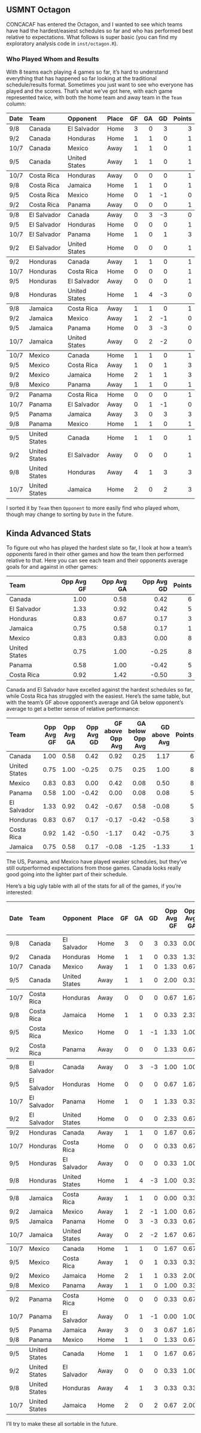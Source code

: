 ## USMNT Octagon

CONCACAF has entered the Octagon, and I wanted to see which teams have
had the hardest/easiest schedules so far and who has performed best
relative to expectations. What follows is super basic (you can find my
exploratory analysis code in `inst/octagon.R`).

### Who Played Whom and Results

With 8 teams each playing 4 games so far, it’s hard to understand
everything that has happened so far looking at the traditional
schedule/results format. Sometimes you just want to see who everyone has
played and the scores. That’s what we’ve got here, with each game
represented twice, with both the home team and away team in the `Team`
column:

<table class="table" style="margin-left: auto; margin-right: auto;">
<thead>
<tr>
<th style="text-align:left;">
Date
</th>
<th style="text-align:left;">
Team
</th>
<th style="text-align:left;">
Opponent
</th>
<th style="text-align:left;">
Place
</th>
<th style="text-align:right;">
GF
</th>
<th style="text-align:right;">
GA
</th>
<th style="text-align:right;">
GD
</th>
<th style="text-align:right;">
Points
</th>
</tr>
</thead>
<tbody>
<tr>
<td style="text-align:left;">
9/8
</td>
<td style="text-align:left;">
Canada
</td>
<td style="text-align:left;">
El Salvador
</td>
<td style="text-align:left;">
Home
</td>
<td style="text-align:right;">
3
</td>
<td style="text-align:right;">
0
</td>
<td style="text-align:right;">
3
</td>
<td style="text-align:right;">
3
</td>
</tr>
<tr>
<td style="text-align:left;">
9/2
</td>
<td style="text-align:left;">
Canada
</td>
<td style="text-align:left;">
Honduras
</td>
<td style="text-align:left;">
Home
</td>
<td style="text-align:right;">
1
</td>
<td style="text-align:right;">
1
</td>
<td style="text-align:right;">
0
</td>
<td style="text-align:right;">
1
</td>
</tr>
<tr>
<td style="text-align:left;">
10/7
</td>
<td style="text-align:left;">
Canada
</td>
<td style="text-align:left;">
Mexico
</td>
<td style="text-align:left;">
Away
</td>
<td style="text-align:right;">
1
</td>
<td style="text-align:right;">
1
</td>
<td style="text-align:right;">
0
</td>
<td style="text-align:right;">
1
</td>
</tr>
<tr>
<td style="text-align:left;border-bottom: 1px solid">
9/5
</td>
<td style="text-align:left;border-bottom: 1px solid">
Canada
</td>
<td style="text-align:left;border-bottom: 1px solid">
United States
</td>
<td style="text-align:left;border-bottom: 1px solid">
Away
</td>
<td style="text-align:right;border-bottom: 1px solid">
1
</td>
<td style="text-align:right;border-bottom: 1px solid">
1
</td>
<td style="text-align:right;border-bottom: 1px solid">
0
</td>
<td style="text-align:right;border-bottom: 1px solid">
1
</td>
</tr>
<tr>
<td style="text-align:left;">
10/7
</td>
<td style="text-align:left;">
Costa Rica
</td>
<td style="text-align:left;">
Honduras
</td>
<td style="text-align:left;">
Away
</td>
<td style="text-align:right;">
0
</td>
<td style="text-align:right;">
0
</td>
<td style="text-align:right;">
0
</td>
<td style="text-align:right;">
1
</td>
</tr>
<tr>
<td style="text-align:left;">
9/8
</td>
<td style="text-align:left;">
Costa Rica
</td>
<td style="text-align:left;">
Jamaica
</td>
<td style="text-align:left;">
Home
</td>
<td style="text-align:right;">
1
</td>
<td style="text-align:right;">
1
</td>
<td style="text-align:right;">
0
</td>
<td style="text-align:right;">
1
</td>
</tr>
<tr>
<td style="text-align:left;">
9/5
</td>
<td style="text-align:left;">
Costa Rica
</td>
<td style="text-align:left;">
Mexico
</td>
<td style="text-align:left;">
Home
</td>
<td style="text-align:right;">
0
</td>
<td style="text-align:right;">
1
</td>
<td style="text-align:right;">
-1
</td>
<td style="text-align:right;">
0
</td>
</tr>
<tr>
<td style="text-align:left;border-bottom: 1px solid">
9/2
</td>
<td style="text-align:left;border-bottom: 1px solid">
Costa Rica
</td>
<td style="text-align:left;border-bottom: 1px solid">
Panama
</td>
<td style="text-align:left;border-bottom: 1px solid">
Away
</td>
<td style="text-align:right;border-bottom: 1px solid">
0
</td>
<td style="text-align:right;border-bottom: 1px solid">
0
</td>
<td style="text-align:right;border-bottom: 1px solid">
0
</td>
<td style="text-align:right;border-bottom: 1px solid">
1
</td>
</tr>
<tr>
<td style="text-align:left;">
9/8
</td>
<td style="text-align:left;">
El Salvador
</td>
<td style="text-align:left;">
Canada
</td>
<td style="text-align:left;">
Away
</td>
<td style="text-align:right;">
0
</td>
<td style="text-align:right;">
3
</td>
<td style="text-align:right;">
-3
</td>
<td style="text-align:right;">
0
</td>
</tr>
<tr>
<td style="text-align:left;">
9/5
</td>
<td style="text-align:left;">
El Salvador
</td>
<td style="text-align:left;">
Honduras
</td>
<td style="text-align:left;">
Home
</td>
<td style="text-align:right;">
0
</td>
<td style="text-align:right;">
0
</td>
<td style="text-align:right;">
0
</td>
<td style="text-align:right;">
1
</td>
</tr>
<tr>
<td style="text-align:left;">
10/7
</td>
<td style="text-align:left;">
El Salvador
</td>
<td style="text-align:left;">
Panama
</td>
<td style="text-align:left;">
Home
</td>
<td style="text-align:right;">
1
</td>
<td style="text-align:right;">
0
</td>
<td style="text-align:right;">
1
</td>
<td style="text-align:right;">
3
</td>
</tr>
<tr>
<td style="text-align:left;border-bottom: 1px solid">
9/2
</td>
<td style="text-align:left;border-bottom: 1px solid">
El Salvador
</td>
<td style="text-align:left;border-bottom: 1px solid">
United States
</td>
<td style="text-align:left;border-bottom: 1px solid">
Home
</td>
<td style="text-align:right;border-bottom: 1px solid">
0
</td>
<td style="text-align:right;border-bottom: 1px solid">
0
</td>
<td style="text-align:right;border-bottom: 1px solid">
0
</td>
<td style="text-align:right;border-bottom: 1px solid">
1
</td>
</tr>
<tr>
<td style="text-align:left;">
9/2
</td>
<td style="text-align:left;">
Honduras
</td>
<td style="text-align:left;">
Canada
</td>
<td style="text-align:left;">
Away
</td>
<td style="text-align:right;">
1
</td>
<td style="text-align:right;">
1
</td>
<td style="text-align:right;">
0
</td>
<td style="text-align:right;">
1
</td>
</tr>
<tr>
<td style="text-align:left;">
10/7
</td>
<td style="text-align:left;">
Honduras
</td>
<td style="text-align:left;">
Costa Rica
</td>
<td style="text-align:left;">
Home
</td>
<td style="text-align:right;">
0
</td>
<td style="text-align:right;">
0
</td>
<td style="text-align:right;">
0
</td>
<td style="text-align:right;">
1
</td>
</tr>
<tr>
<td style="text-align:left;">
9/5
</td>
<td style="text-align:left;">
Honduras
</td>
<td style="text-align:left;">
El Salvador
</td>
<td style="text-align:left;">
Away
</td>
<td style="text-align:right;">
0
</td>
<td style="text-align:right;">
0
</td>
<td style="text-align:right;">
0
</td>
<td style="text-align:right;">
1
</td>
</tr>
<tr>
<td style="text-align:left;border-bottom: 1px solid">
9/8
</td>
<td style="text-align:left;border-bottom: 1px solid">
Honduras
</td>
<td style="text-align:left;border-bottom: 1px solid">
United States
</td>
<td style="text-align:left;border-bottom: 1px solid">
Home
</td>
<td style="text-align:right;border-bottom: 1px solid">
1
</td>
<td style="text-align:right;border-bottom: 1px solid">
4
</td>
<td style="text-align:right;border-bottom: 1px solid">
-3
</td>
<td style="text-align:right;border-bottom: 1px solid">
0
</td>
</tr>
<tr>
<td style="text-align:left;">
9/8
</td>
<td style="text-align:left;">
Jamaica
</td>
<td style="text-align:left;">
Costa Rica
</td>
<td style="text-align:left;">
Away
</td>
<td style="text-align:right;">
1
</td>
<td style="text-align:right;">
1
</td>
<td style="text-align:right;">
0
</td>
<td style="text-align:right;">
1
</td>
</tr>
<tr>
<td style="text-align:left;">
9/2
</td>
<td style="text-align:left;">
Jamaica
</td>
<td style="text-align:left;">
Mexico
</td>
<td style="text-align:left;">
Away
</td>
<td style="text-align:right;">
1
</td>
<td style="text-align:right;">
2
</td>
<td style="text-align:right;">
-1
</td>
<td style="text-align:right;">
0
</td>
</tr>
<tr>
<td style="text-align:left;">
9/5
</td>
<td style="text-align:left;">
Jamaica
</td>
<td style="text-align:left;">
Panama
</td>
<td style="text-align:left;">
Home
</td>
<td style="text-align:right;">
0
</td>
<td style="text-align:right;">
3
</td>
<td style="text-align:right;">
-3
</td>
<td style="text-align:right;">
0
</td>
</tr>
<tr>
<td style="text-align:left;border-bottom: 1px solid">
10/7
</td>
<td style="text-align:left;border-bottom: 1px solid">
Jamaica
</td>
<td style="text-align:left;border-bottom: 1px solid">
United States
</td>
<td style="text-align:left;border-bottom: 1px solid">
Away
</td>
<td style="text-align:right;border-bottom: 1px solid">
0
</td>
<td style="text-align:right;border-bottom: 1px solid">
2
</td>
<td style="text-align:right;border-bottom: 1px solid">
-2
</td>
<td style="text-align:right;border-bottom: 1px solid">
0
</td>
</tr>
<tr>
<td style="text-align:left;">
10/7
</td>
<td style="text-align:left;">
Mexico
</td>
<td style="text-align:left;">
Canada
</td>
<td style="text-align:left;">
Home
</td>
<td style="text-align:right;">
1
</td>
<td style="text-align:right;">
1
</td>
<td style="text-align:right;">
0
</td>
<td style="text-align:right;">
1
</td>
</tr>
<tr>
<td style="text-align:left;">
9/5
</td>
<td style="text-align:left;">
Mexico
</td>
<td style="text-align:left;">
Costa Rica
</td>
<td style="text-align:left;">
Away
</td>
<td style="text-align:right;">
1
</td>
<td style="text-align:right;">
0
</td>
<td style="text-align:right;">
1
</td>
<td style="text-align:right;">
3
</td>
</tr>
<tr>
<td style="text-align:left;">
9/2
</td>
<td style="text-align:left;">
Mexico
</td>
<td style="text-align:left;">
Jamaica
</td>
<td style="text-align:left;">
Home
</td>
<td style="text-align:right;">
2
</td>
<td style="text-align:right;">
1
</td>
<td style="text-align:right;">
1
</td>
<td style="text-align:right;">
3
</td>
</tr>
<tr>
<td style="text-align:left;border-bottom: 1px solid">
9/8
</td>
<td style="text-align:left;border-bottom: 1px solid">
Mexico
</td>
<td style="text-align:left;border-bottom: 1px solid">
Panama
</td>
<td style="text-align:left;border-bottom: 1px solid">
Away
</td>
<td style="text-align:right;border-bottom: 1px solid">
1
</td>
<td style="text-align:right;border-bottom: 1px solid">
1
</td>
<td style="text-align:right;border-bottom: 1px solid">
0
</td>
<td style="text-align:right;border-bottom: 1px solid">
1
</td>
</tr>
<tr>
<td style="text-align:left;">
9/2
</td>
<td style="text-align:left;">
Panama
</td>
<td style="text-align:left;">
Costa Rica
</td>
<td style="text-align:left;">
Home
</td>
<td style="text-align:right;">
0
</td>
<td style="text-align:right;">
0
</td>
<td style="text-align:right;">
0
</td>
<td style="text-align:right;">
1
</td>
</tr>
<tr>
<td style="text-align:left;">
10/7
</td>
<td style="text-align:left;">
Panama
</td>
<td style="text-align:left;">
El Salvador
</td>
<td style="text-align:left;">
Away
</td>
<td style="text-align:right;">
0
</td>
<td style="text-align:right;">
1
</td>
<td style="text-align:right;">
-1
</td>
<td style="text-align:right;">
0
</td>
</tr>
<tr>
<td style="text-align:left;">
9/5
</td>
<td style="text-align:left;">
Panama
</td>
<td style="text-align:left;">
Jamaica
</td>
<td style="text-align:left;">
Away
</td>
<td style="text-align:right;">
3
</td>
<td style="text-align:right;">
0
</td>
<td style="text-align:right;">
3
</td>
<td style="text-align:right;">
3
</td>
</tr>
<tr>
<td style="text-align:left;border-bottom: 1px solid">
9/8
</td>
<td style="text-align:left;border-bottom: 1px solid">
Panama
</td>
<td style="text-align:left;border-bottom: 1px solid">
Mexico
</td>
<td style="text-align:left;border-bottom: 1px solid">
Home
</td>
<td style="text-align:right;border-bottom: 1px solid">
1
</td>
<td style="text-align:right;border-bottom: 1px solid">
1
</td>
<td style="text-align:right;border-bottom: 1px solid">
0
</td>
<td style="text-align:right;border-bottom: 1px solid">
1
</td>
</tr>
<tr>
<td style="text-align:left;">
9/5
</td>
<td style="text-align:left;">
United States
</td>
<td style="text-align:left;">
Canada
</td>
<td style="text-align:left;">
Home
</td>
<td style="text-align:right;">
1
</td>
<td style="text-align:right;">
1
</td>
<td style="text-align:right;">
0
</td>
<td style="text-align:right;">
1
</td>
</tr>
<tr>
<td style="text-align:left;">
9/2
</td>
<td style="text-align:left;">
United States
</td>
<td style="text-align:left;">
El Salvador
</td>
<td style="text-align:left;">
Away
</td>
<td style="text-align:right;">
0
</td>
<td style="text-align:right;">
0
</td>
<td style="text-align:right;">
0
</td>
<td style="text-align:right;">
1
</td>
</tr>
<tr>
<td style="text-align:left;">
9/8
</td>
<td style="text-align:left;">
United States
</td>
<td style="text-align:left;">
Honduras
</td>
<td style="text-align:left;">
Away
</td>
<td style="text-align:right;">
4
</td>
<td style="text-align:right;">
1
</td>
<td style="text-align:right;">
3
</td>
<td style="text-align:right;">
3
</td>
</tr>
<tr>
<td style="text-align:left;border-bottom: 1px solid">
10/7
</td>
<td style="text-align:left;border-bottom: 1px solid">
United States
</td>
<td style="text-align:left;border-bottom: 1px solid">
Jamaica
</td>
<td style="text-align:left;border-bottom: 1px solid">
Home
</td>
<td style="text-align:right;border-bottom: 1px solid">
2
</td>
<td style="text-align:right;border-bottom: 1px solid">
0
</td>
<td style="text-align:right;border-bottom: 1px solid">
2
</td>
<td style="text-align:right;border-bottom: 1px solid">
3
</td>
</tr>
</tbody>
</table>

I sorted it by `Team` then `Opponent` to more easily find who played
whom, though may change to sorting by `Date` in the future.

## Kinda Advanced Stats

To figure out who has played the hardest slate so far, I look at how a
team’s opponents fared in their other games and how the team then
performed relative to that. Here you can see each team and their
opponents average goals for and against in other games:

<table class="table" style="margin-left: auto; margin-right: auto;">
<thead>
<tr>
<th style="text-align:left;">
Team
</th>
<th style="text-align:right;">
Opp Avg GF
</th>
<th style="text-align:right;">
Opp Avg GA
</th>
<th style="text-align:right;">
Opp Avg GD
</th>
<th style="text-align:right;">
Points
</th>
</tr>
</thead>
<tbody>
<tr>
<td style="text-align:left;">
Canada
</td>
<td style="text-align:right;">
1.00
</td>
<td style="text-align:right;">
0.58
</td>
<td style="text-align:right;">
0.42
</td>
<td style="text-align:right;">
6
</td>
</tr>
<tr>
<td style="text-align:left;">
El Salvador
</td>
<td style="text-align:right;">
1.33
</td>
<td style="text-align:right;">
0.92
</td>
<td style="text-align:right;">
0.42
</td>
<td style="text-align:right;">
5
</td>
</tr>
<tr>
<td style="text-align:left;">
Honduras
</td>
<td style="text-align:right;">
0.83
</td>
<td style="text-align:right;">
0.67
</td>
<td style="text-align:right;">
0.17
</td>
<td style="text-align:right;">
3
</td>
</tr>
<tr>
<td style="text-align:left;">
Jamaica
</td>
<td style="text-align:right;">
0.75
</td>
<td style="text-align:right;">
0.58
</td>
<td style="text-align:right;">
0.17
</td>
<td style="text-align:right;">
1
</td>
</tr>
<tr>
<td style="text-align:left;">
Mexico
</td>
<td style="text-align:right;">
0.83
</td>
<td style="text-align:right;">
0.83
</td>
<td style="text-align:right;">
0.00
</td>
<td style="text-align:right;">
8
</td>
</tr>
<tr>
<td style="text-align:left;">
United States
</td>
<td style="text-align:right;">
0.75
</td>
<td style="text-align:right;">
1.00
</td>
<td style="text-align:right;">
-0.25
</td>
<td style="text-align:right;">
8
</td>
</tr>
<tr>
<td style="text-align:left;">
Panama
</td>
<td style="text-align:right;">
0.58
</td>
<td style="text-align:right;">
1.00
</td>
<td style="text-align:right;">
-0.42
</td>
<td style="text-align:right;">
5
</td>
</tr>
<tr>
<td style="text-align:left;">
Costa Rica
</td>
<td style="text-align:right;">
0.92
</td>
<td style="text-align:right;">
1.42
</td>
<td style="text-align:right;">
-0.50
</td>
<td style="text-align:right;">
3
</td>
</tr>
</tbody>
</table>

Canada and El Salvador have excelled against the hardest schedules so
far, while Costa Rica has struggled with the easiest. Here’s the same
table, but with the team’s GF above opponent’s average and GA below
opponent’s average to get a better sense of relative performance:

<table class="table" style="margin-left: auto; margin-right: auto;">
<thead>
<tr>
<th style="text-align:left;">
Team
</th>
<th style="text-align:right;">
Opp Avg GF
</th>
<th style="text-align:right;">
Opp Avg GA
</th>
<th style="text-align:right;">
Opp Avg GD
</th>
<th style="text-align:right;">
GF above Opp Avg
</th>
<th style="text-align:right;">
GA below Opp Avg
</th>
<th style="text-align:right;">
GD above Avg
</th>
<th style="text-align:right;">
Points
</th>
</tr>
</thead>
<tbody>
<tr>
<td style="text-align:left;">
Canada
</td>
<td style="text-align:right;">
1.00
</td>
<td style="text-align:right;">
0.58
</td>
<td style="text-align:right;">
0.42
</td>
<td style="text-align:right;">
0.92
</td>
<td style="text-align:right;">
0.25
</td>
<td style="text-align:right;">
1.17
</td>
<td style="text-align:right;">
6
</td>
</tr>
<tr>
<td style="text-align:left;">
United States
</td>
<td style="text-align:right;">
0.75
</td>
<td style="text-align:right;">
1.00
</td>
<td style="text-align:right;">
-0.25
</td>
<td style="text-align:right;">
0.75
</td>
<td style="text-align:right;">
0.25
</td>
<td style="text-align:right;">
1.00
</td>
<td style="text-align:right;">
8
</td>
</tr>
<tr>
<td style="text-align:left;">
Mexico
</td>
<td style="text-align:right;">
0.83
</td>
<td style="text-align:right;">
0.83
</td>
<td style="text-align:right;">
0.00
</td>
<td style="text-align:right;">
0.42
</td>
<td style="text-align:right;">
0.08
</td>
<td style="text-align:right;">
0.50
</td>
<td style="text-align:right;">
8
</td>
</tr>
<tr>
<td style="text-align:left;">
Panama
</td>
<td style="text-align:right;">
0.58
</td>
<td style="text-align:right;">
1.00
</td>
<td style="text-align:right;">
-0.42
</td>
<td style="text-align:right;">
0.00
</td>
<td style="text-align:right;">
0.08
</td>
<td style="text-align:right;">
0.08
</td>
<td style="text-align:right;">
5
</td>
</tr>
<tr>
<td style="text-align:left;">
El Salvador
</td>
<td style="text-align:right;">
1.33
</td>
<td style="text-align:right;">
0.92
</td>
<td style="text-align:right;">
0.42
</td>
<td style="text-align:right;">
-0.67
</td>
<td style="text-align:right;">
0.58
</td>
<td style="text-align:right;">
-0.08
</td>
<td style="text-align:right;">
5
</td>
</tr>
<tr>
<td style="text-align:left;">
Honduras
</td>
<td style="text-align:right;">
0.83
</td>
<td style="text-align:right;">
0.67
</td>
<td style="text-align:right;">
0.17
</td>
<td style="text-align:right;">
-0.17
</td>
<td style="text-align:right;">
-0.42
</td>
<td style="text-align:right;">
-0.58
</td>
<td style="text-align:right;">
3
</td>
</tr>
<tr>
<td style="text-align:left;">
Costa Rica
</td>
<td style="text-align:right;">
0.92
</td>
<td style="text-align:right;">
1.42
</td>
<td style="text-align:right;">
-0.50
</td>
<td style="text-align:right;">
-1.17
</td>
<td style="text-align:right;">
0.42
</td>
<td style="text-align:right;">
-0.75
</td>
<td style="text-align:right;">
3
</td>
</tr>
<tr>
<td style="text-align:left;">
Jamaica
</td>
<td style="text-align:right;">
0.75
</td>
<td style="text-align:right;">
0.58
</td>
<td style="text-align:right;">
0.17
</td>
<td style="text-align:right;">
-0.08
</td>
<td style="text-align:right;">
-1.25
</td>
<td style="text-align:right;">
-1.33
</td>
<td style="text-align:right;">
1
</td>
</tr>
</tbody>
</table>

The US, Panama, and Mexico have played weaker schedules, but they’ve
still outperformed expectations from those games. Canada looks really
good going into the lighter part of their schedule.

Here’s a big ugly table with all of the stats for all of the games, if
you’re interested:

<table class="table" style="margin-left: auto; margin-right: auto;">
<thead>
<tr>
<th style="text-align:left;">
Date
</th>
<th style="text-align:left;">
Team
</th>
<th style="text-align:left;">
Opponent
</th>
<th style="text-align:left;">
Place
</th>
<th style="text-align:right;">
GF
</th>
<th style="text-align:right;">
GA
</th>
<th style="text-align:right;">
GD
</th>
<th style="text-align:right;">
Opp Avg GF
</th>
<th style="text-align:right;">
Opp Avg GA
</th>
<th style="text-align:right;">
Opp Avg GD
</th>
<th style="text-align:right;">
GF above Opp Avg
</th>
<th style="text-align:right;">
GA below Opp Avg
</th>
<th style="text-align:right;">
GD above Avg
</th>
<th style="text-align:right;">
Points
</th>
</tr>
</thead>
<tbody>
<tr>
<td style="text-align:left;">
9/8
</td>
<td style="text-align:left;">
Canada
</td>
<td style="text-align:left;">
El Salvador
</td>
<td style="text-align:left;">
Home
</td>
<td style="text-align:right;">
3
</td>
<td style="text-align:right;">
0
</td>
<td style="text-align:right;">
3
</td>
<td style="text-align:right;">
0.33
</td>
<td style="text-align:right;">
0.00
</td>
<td style="text-align:right;">
0.33
</td>
<td style="text-align:right;">
3.00
</td>
<td style="text-align:right;">
0.33
</td>
<td style="text-align:right;">
3.33
</td>
<td style="text-align:right;">
3
</td>
</tr>
<tr>
<td style="text-align:left;">
9/2
</td>
<td style="text-align:left;">
Canada
</td>
<td style="text-align:left;">
Honduras
</td>
<td style="text-align:left;">
Home
</td>
<td style="text-align:right;">
1
</td>
<td style="text-align:right;">
1
</td>
<td style="text-align:right;">
0
</td>
<td style="text-align:right;">
0.33
</td>
<td style="text-align:right;">
1.33
</td>
<td style="text-align:right;">
-1.00
</td>
<td style="text-align:right;">
-0.33
</td>
<td style="text-align:right;">
-0.67
</td>
<td style="text-align:right;">
-1.00
</td>
<td style="text-align:right;">
1
</td>
</tr>
<tr>
<td style="text-align:left;">
10/7
</td>
<td style="text-align:left;">
Canada
</td>
<td style="text-align:left;">
Mexico
</td>
<td style="text-align:left;">
Away
</td>
<td style="text-align:right;">
1
</td>
<td style="text-align:right;">
1
</td>
<td style="text-align:right;">
0
</td>
<td style="text-align:right;">
1.33
</td>
<td style="text-align:right;">
0.67
</td>
<td style="text-align:right;">
0.67
</td>
<td style="text-align:right;">
0.33
</td>
<td style="text-align:right;">
0.33
</td>
<td style="text-align:right;">
0.67
</td>
<td style="text-align:right;">
1
</td>
</tr>
<tr>
<td style="text-align:left;border-bottom: 1px solid">
9/5
</td>
<td style="text-align:left;border-bottom: 1px solid">
Canada
</td>
<td style="text-align:left;border-bottom: 1px solid">
United States
</td>
<td style="text-align:left;border-bottom: 1px solid">
Away
</td>
<td style="text-align:right;border-bottom: 1px solid">
1
</td>
<td style="text-align:right;border-bottom: 1px solid">
1
</td>
<td style="text-align:right;border-bottom: 1px solid">
0
</td>
<td style="text-align:right;border-bottom: 1px solid">
2.00
</td>
<td style="text-align:right;border-bottom: 1px solid">
0.33
</td>
<td style="text-align:right;border-bottom: 1px solid">
1.67
</td>
<td style="text-align:right;border-bottom: 1px solid">
0.67
</td>
<td style="text-align:right;border-bottom: 1px solid">
1.00
</td>
<td style="text-align:right;border-bottom: 1px solid">
1.67
</td>
<td style="text-align:right;border-bottom: 1px solid">
1
</td>
</tr>
<tr>
<td style="text-align:left;">
10/7
</td>
<td style="text-align:left;">
Costa Rica
</td>
<td style="text-align:left;">
Honduras
</td>
<td style="text-align:left;">
Away
</td>
<td style="text-align:right;">
0
</td>
<td style="text-align:right;">
0
</td>
<td style="text-align:right;">
0
</td>
<td style="text-align:right;">
0.67
</td>
<td style="text-align:right;">
1.67
</td>
<td style="text-align:right;">
-1.00
</td>
<td style="text-align:right;">
-1.67
</td>
<td style="text-align:right;">
0.67
</td>
<td style="text-align:right;">
-1.00
</td>
<td style="text-align:right;">
1
</td>
</tr>
<tr>
<td style="text-align:left;">
9/8
</td>
<td style="text-align:left;">
Costa Rica
</td>
<td style="text-align:left;">
Jamaica
</td>
<td style="text-align:left;">
Home
</td>
<td style="text-align:right;">
1
</td>
<td style="text-align:right;">
1
</td>
<td style="text-align:right;">
0
</td>
<td style="text-align:right;">
0.33
</td>
<td style="text-align:right;">
2.33
</td>
<td style="text-align:right;">
-2.00
</td>
<td style="text-align:right;">
-1.33
</td>
<td style="text-align:right;">
-0.67
</td>
<td style="text-align:right;">
-2.00
</td>
<td style="text-align:right;">
1
</td>
</tr>
<tr>
<td style="text-align:left;">
9/5
</td>
<td style="text-align:left;">
Costa Rica
</td>
<td style="text-align:left;">
Mexico
</td>
<td style="text-align:left;">
Home
</td>
<td style="text-align:right;">
0
</td>
<td style="text-align:right;">
1
</td>
<td style="text-align:right;">
-1
</td>
<td style="text-align:right;">
1.33
</td>
<td style="text-align:right;">
1.00
</td>
<td style="text-align:right;">
0.33
</td>
<td style="text-align:right;">
-1.00
</td>
<td style="text-align:right;">
0.33
</td>
<td style="text-align:right;">
-0.67
</td>
<td style="text-align:right;">
0
</td>
</tr>
<tr>
<td style="text-align:left;border-bottom: 1px solid">
9/2
</td>
<td style="text-align:left;border-bottom: 1px solid">
Costa Rica
</td>
<td style="text-align:left;border-bottom: 1px solid">
Panama
</td>
<td style="text-align:left;border-bottom: 1px solid">
Away
</td>
<td style="text-align:right;border-bottom: 1px solid">
0
</td>
<td style="text-align:right;border-bottom: 1px solid">
0
</td>
<td style="text-align:right;border-bottom: 1px solid">
0
</td>
<td style="text-align:right;border-bottom: 1px solid">
1.33
</td>
<td style="text-align:right;border-bottom: 1px solid">
0.67
</td>
<td style="text-align:right;border-bottom: 1px solid">
0.67
</td>
<td style="text-align:right;border-bottom: 1px solid">
-0.67
</td>
<td style="text-align:right;border-bottom: 1px solid">
1.33
</td>
<td style="text-align:right;border-bottom: 1px solid">
0.67
</td>
<td style="text-align:right;border-bottom: 1px solid">
1
</td>
</tr>
<tr>
<td style="text-align:left;">
9/8
</td>
<td style="text-align:left;">
El Salvador
</td>
<td style="text-align:left;">
Canada
</td>
<td style="text-align:left;">
Away
</td>
<td style="text-align:right;">
0
</td>
<td style="text-align:right;">
3
</td>
<td style="text-align:right;">
-3
</td>
<td style="text-align:right;">
1.00
</td>
<td style="text-align:right;">
1.00
</td>
<td style="text-align:right;">
0.00
</td>
<td style="text-align:right;">
-1.00
</td>
<td style="text-align:right;">
-2.00
</td>
<td style="text-align:right;">
-3.00
</td>
<td style="text-align:right;">
0
</td>
</tr>
<tr>
<td style="text-align:left;">
9/5
</td>
<td style="text-align:left;">
El Salvador
</td>
<td style="text-align:left;">
Honduras
</td>
<td style="text-align:left;">
Home
</td>
<td style="text-align:right;">
0
</td>
<td style="text-align:right;">
0
</td>
<td style="text-align:right;">
0
</td>
<td style="text-align:right;">
0.67
</td>
<td style="text-align:right;">
1.67
</td>
<td style="text-align:right;">
-1.00
</td>
<td style="text-align:right;">
-1.67
</td>
<td style="text-align:right;">
0.67
</td>
<td style="text-align:right;">
-1.00
</td>
<td style="text-align:right;">
1
</td>
</tr>
<tr>
<td style="text-align:left;">
10/7
</td>
<td style="text-align:left;">
El Salvador
</td>
<td style="text-align:left;">
Panama
</td>
<td style="text-align:left;">
Home
</td>
<td style="text-align:right;">
1
</td>
<td style="text-align:right;">
0
</td>
<td style="text-align:right;">
1
</td>
<td style="text-align:right;">
1.33
</td>
<td style="text-align:right;">
0.33
</td>
<td style="text-align:right;">
1.00
</td>
<td style="text-align:right;">
0.67
</td>
<td style="text-align:right;">
1.33
</td>
<td style="text-align:right;">
2.00
</td>
<td style="text-align:right;">
3
</td>
</tr>
<tr>
<td style="text-align:left;border-bottom: 1px solid">
9/2
</td>
<td style="text-align:left;border-bottom: 1px solid">
El Salvador
</td>
<td style="text-align:left;border-bottom: 1px solid">
United States
</td>
<td style="text-align:left;border-bottom: 1px solid">
Home
</td>
<td style="text-align:right;border-bottom: 1px solid">
0
</td>
<td style="text-align:right;border-bottom: 1px solid">
0
</td>
<td style="text-align:right;border-bottom: 1px solid">
0
</td>
<td style="text-align:right;border-bottom: 1px solid">
2.33
</td>
<td style="text-align:right;border-bottom: 1px solid">
0.67
</td>
<td style="text-align:right;border-bottom: 1px solid">
1.67
</td>
<td style="text-align:right;border-bottom: 1px solid">
-0.67
</td>
<td style="text-align:right;border-bottom: 1px solid">
2.33
</td>
<td style="text-align:right;border-bottom: 1px solid">
1.67
</td>
<td style="text-align:right;border-bottom: 1px solid">
1
</td>
</tr>
<tr>
<td style="text-align:left;">
9/2
</td>
<td style="text-align:left;">
Honduras
</td>
<td style="text-align:left;">
Canada
</td>
<td style="text-align:left;">
Away
</td>
<td style="text-align:right;">
1
</td>
<td style="text-align:right;">
1
</td>
<td style="text-align:right;">
0
</td>
<td style="text-align:right;">
1.67
</td>
<td style="text-align:right;">
0.67
</td>
<td style="text-align:right;">
1.00
</td>
<td style="text-align:right;">
0.33
</td>
<td style="text-align:right;">
0.67
</td>
<td style="text-align:right;">
1.00
</td>
<td style="text-align:right;">
1
</td>
</tr>
<tr>
<td style="text-align:left;">
10/7
</td>
<td style="text-align:left;">
Honduras
</td>
<td style="text-align:left;">
Costa Rica
</td>
<td style="text-align:left;">
Home
</td>
<td style="text-align:right;">
0
</td>
<td style="text-align:right;">
0
</td>
<td style="text-align:right;">
0
</td>
<td style="text-align:right;">
0.33
</td>
<td style="text-align:right;">
0.67
</td>
<td style="text-align:right;">
-0.33
</td>
<td style="text-align:right;">
-0.67
</td>
<td style="text-align:right;">
0.33
</td>
<td style="text-align:right;">
-0.33
</td>
<td style="text-align:right;">
1
</td>
</tr>
<tr>
<td style="text-align:left;">
9/5
</td>
<td style="text-align:left;">
Honduras
</td>
<td style="text-align:left;">
El Salvador
</td>
<td style="text-align:left;">
Away
</td>
<td style="text-align:right;">
0
</td>
<td style="text-align:right;">
0
</td>
<td style="text-align:right;">
0
</td>
<td style="text-align:right;">
0.33
</td>
<td style="text-align:right;">
1.00
</td>
<td style="text-align:right;">
-0.67
</td>
<td style="text-align:right;">
-1.00
</td>
<td style="text-align:right;">
0.33
</td>
<td style="text-align:right;">
-0.67
</td>
<td style="text-align:right;">
1
</td>
</tr>
<tr>
<td style="text-align:left;border-bottom: 1px solid">
9/8
</td>
<td style="text-align:left;border-bottom: 1px solid">
Honduras
</td>
<td style="text-align:left;border-bottom: 1px solid">
United States
</td>
<td style="text-align:left;border-bottom: 1px solid">
Home
</td>
<td style="text-align:right;border-bottom: 1px solid">
1
</td>
<td style="text-align:right;border-bottom: 1px solid">
4
</td>
<td style="text-align:right;border-bottom: 1px solid">
-3
</td>
<td style="text-align:right;border-bottom: 1px solid">
1.00
</td>
<td style="text-align:right;border-bottom: 1px solid">
0.33
</td>
<td style="text-align:right;border-bottom: 1px solid">
0.67
</td>
<td style="text-align:right;border-bottom: 1px solid">
0.67
</td>
<td style="text-align:right;border-bottom: 1px solid">
-3.00
</td>
<td style="text-align:right;border-bottom: 1px solid">
-2.33
</td>
<td style="text-align:right;border-bottom: 1px solid">
0
</td>
</tr>
<tr>
<td style="text-align:left;">
9/8
</td>
<td style="text-align:left;">
Jamaica
</td>
<td style="text-align:left;">
Costa Rica
</td>
<td style="text-align:left;">
Away
</td>
<td style="text-align:right;">
1
</td>
<td style="text-align:right;">
1
</td>
<td style="text-align:right;">
0
</td>
<td style="text-align:right;">
0.00
</td>
<td style="text-align:right;">
0.33
</td>
<td style="text-align:right;">
-0.33
</td>
<td style="text-align:right;">
0.67
</td>
<td style="text-align:right;">
-1.00
</td>
<td style="text-align:right;">
-0.33
</td>
<td style="text-align:right;">
1
</td>
</tr>
<tr>
<td style="text-align:left;">
9/2
</td>
<td style="text-align:left;">
Jamaica
</td>
<td style="text-align:left;">
Mexico
</td>
<td style="text-align:left;">
Away
</td>
<td style="text-align:right;">
1
</td>
<td style="text-align:right;">
2
</td>
<td style="text-align:right;">
-1
</td>
<td style="text-align:right;">
1.00
</td>
<td style="text-align:right;">
0.67
</td>
<td style="text-align:right;">
0.33
</td>
<td style="text-align:right;">
0.33
</td>
<td style="text-align:right;">
-1.00
</td>
<td style="text-align:right;">
-0.67
</td>
<td style="text-align:right;">
0
</td>
</tr>
<tr>
<td style="text-align:left;">
9/5
</td>
<td style="text-align:left;">
Jamaica
</td>
<td style="text-align:left;">
Panama
</td>
<td style="text-align:left;">
Home
</td>
<td style="text-align:right;">
0
</td>
<td style="text-align:right;">
3
</td>
<td style="text-align:right;">
-3
</td>
<td style="text-align:right;">
0.33
</td>
<td style="text-align:right;">
0.67
</td>
<td style="text-align:right;">
-0.33
</td>
<td style="text-align:right;">
-0.67
</td>
<td style="text-align:right;">
-2.67
</td>
<td style="text-align:right;">
-3.33
</td>
<td style="text-align:right;">
0
</td>
</tr>
<tr>
<td style="text-align:left;border-bottom: 1px solid">
10/7
</td>
<td style="text-align:left;border-bottom: 1px solid">
Jamaica
</td>
<td style="text-align:left;border-bottom: 1px solid">
United States
</td>
<td style="text-align:left;border-bottom: 1px solid">
Away
</td>
<td style="text-align:right;border-bottom: 1px solid">
0
</td>
<td style="text-align:right;border-bottom: 1px solid">
2
</td>
<td style="text-align:right;border-bottom: 1px solid">
-2
</td>
<td style="text-align:right;border-bottom: 1px solid">
1.67
</td>
<td style="text-align:right;border-bottom: 1px solid">
0.67
</td>
<td style="text-align:right;border-bottom: 1px solid">
1.00
</td>
<td style="text-align:right;border-bottom: 1px solid">
-0.67
</td>
<td style="text-align:right;border-bottom: 1px solid">
-0.33
</td>
<td style="text-align:right;border-bottom: 1px solid">
-1.00
</td>
<td style="text-align:right;border-bottom: 1px solid">
0
</td>
</tr>
<tr>
<td style="text-align:left;">
10/7
</td>
<td style="text-align:left;">
Mexico
</td>
<td style="text-align:left;">
Canada
</td>
<td style="text-align:left;">
Home
</td>
<td style="text-align:right;">
1
</td>
<td style="text-align:right;">
1
</td>
<td style="text-align:right;">
0
</td>
<td style="text-align:right;">
1.67
</td>
<td style="text-align:right;">
0.67
</td>
<td style="text-align:right;">
1.00
</td>
<td style="text-align:right;">
0.33
</td>
<td style="text-align:right;">
0.67
</td>
<td style="text-align:right;">
1.00
</td>
<td style="text-align:right;">
1
</td>
</tr>
<tr>
<td style="text-align:left;">
9/5
</td>
<td style="text-align:left;">
Mexico
</td>
<td style="text-align:left;">
Costa Rica
</td>
<td style="text-align:left;">
Away
</td>
<td style="text-align:right;">
1
</td>
<td style="text-align:right;">
0
</td>
<td style="text-align:right;">
1
</td>
<td style="text-align:right;">
0.33
</td>
<td style="text-align:right;">
0.33
</td>
<td style="text-align:right;">
0.00
</td>
<td style="text-align:right;">
0.67
</td>
<td style="text-align:right;">
0.33
</td>
<td style="text-align:right;">
1.00
</td>
<td style="text-align:right;">
3
</td>
</tr>
<tr>
<td style="text-align:left;">
9/2
</td>
<td style="text-align:left;">
Mexico
</td>
<td style="text-align:left;">
Jamaica
</td>
<td style="text-align:left;">
Home
</td>
<td style="text-align:right;">
2
</td>
<td style="text-align:right;">
1
</td>
<td style="text-align:right;">
1
</td>
<td style="text-align:right;">
0.33
</td>
<td style="text-align:right;">
2.00
</td>
<td style="text-align:right;">
-1.67
</td>
<td style="text-align:right;">
0.00
</td>
<td style="text-align:right;">
-0.67
</td>
<td style="text-align:right;">
-0.67
</td>
<td style="text-align:right;">
3
</td>
</tr>
<tr>
<td style="text-align:left;border-bottom: 1px solid">
9/8
</td>
<td style="text-align:left;border-bottom: 1px solid">
Mexico
</td>
<td style="text-align:left;border-bottom: 1px solid">
Panama
</td>
<td style="text-align:left;border-bottom: 1px solid">
Away
</td>
<td style="text-align:right;border-bottom: 1px solid">
1
</td>
<td style="text-align:right;border-bottom: 1px solid">
1
</td>
<td style="text-align:right;border-bottom: 1px solid">
0
</td>
<td style="text-align:right;border-bottom: 1px solid">
1.00
</td>
<td style="text-align:right;border-bottom: 1px solid">
0.33
</td>
<td style="text-align:right;border-bottom: 1px solid">
0.67
</td>
<td style="text-align:right;border-bottom: 1px solid">
0.67
</td>
<td style="text-align:right;border-bottom: 1px solid">
0.00
</td>
<td style="text-align:right;border-bottom: 1px solid">
0.67
</td>
<td style="text-align:right;border-bottom: 1px solid">
1
</td>
</tr>
<tr>
<td style="text-align:left;">
9/2
</td>
<td style="text-align:left;">
Panama
</td>
<td style="text-align:left;">
Costa Rica
</td>
<td style="text-align:left;">
Home
</td>
<td style="text-align:right;">
0
</td>
<td style="text-align:right;">
0
</td>
<td style="text-align:right;">
0
</td>
<td style="text-align:right;">
0.33
</td>
<td style="text-align:right;">
0.67
</td>
<td style="text-align:right;">
-0.33
</td>
<td style="text-align:right;">
-0.67
</td>
<td style="text-align:right;">
0.33
</td>
<td style="text-align:right;">
-0.33
</td>
<td style="text-align:right;">
1
</td>
</tr>
<tr>
<td style="text-align:left;">
10/7
</td>
<td style="text-align:left;">
Panama
</td>
<td style="text-align:left;">
El Salvador
</td>
<td style="text-align:left;">
Away
</td>
<td style="text-align:right;">
0
</td>
<td style="text-align:right;">
1
</td>
<td style="text-align:right;">
-1
</td>
<td style="text-align:right;">
0.00
</td>
<td style="text-align:right;">
1.00
</td>
<td style="text-align:right;">
-1.00
</td>
<td style="text-align:right;">
-1.00
</td>
<td style="text-align:right;">
-1.00
</td>
<td style="text-align:right;">
-2.00
</td>
<td style="text-align:right;">
0
</td>
</tr>
<tr>
<td style="text-align:left;">
9/5
</td>
<td style="text-align:left;">
Panama
</td>
<td style="text-align:left;">
Jamaica
</td>
<td style="text-align:left;">
Away
</td>
<td style="text-align:right;">
3
</td>
<td style="text-align:right;">
0
</td>
<td style="text-align:right;">
3
</td>
<td style="text-align:right;">
0.67
</td>
<td style="text-align:right;">
1.67
</td>
<td style="text-align:right;">
-1.00
</td>
<td style="text-align:right;">
1.33
</td>
<td style="text-align:right;">
0.67
</td>
<td style="text-align:right;">
2.00
</td>
<td style="text-align:right;">
3
</td>
</tr>
<tr>
<td style="text-align:left;border-bottom: 1px solid">
9/8
</td>
<td style="text-align:left;border-bottom: 1px solid">
Panama
</td>
<td style="text-align:left;border-bottom: 1px solid">
Mexico
</td>
<td style="text-align:left;border-bottom: 1px solid">
Home
</td>
<td style="text-align:right;border-bottom: 1px solid">
1
</td>
<td style="text-align:right;border-bottom: 1px solid">
1
</td>
<td style="text-align:right;border-bottom: 1px solid">
0
</td>
<td style="text-align:right;border-bottom: 1px solid">
1.33
</td>
<td style="text-align:right;border-bottom: 1px solid">
0.67
</td>
<td style="text-align:right;border-bottom: 1px solid">
0.67
</td>
<td style="text-align:right;border-bottom: 1px solid">
0.33
</td>
<td style="text-align:right;border-bottom: 1px solid">
0.33
</td>
<td style="text-align:right;border-bottom: 1px solid">
0.67
</td>
<td style="text-align:right;border-bottom: 1px solid">
1
</td>
</tr>
<tr>
<td style="text-align:left;">
9/5
</td>
<td style="text-align:left;">
United States
</td>
<td style="text-align:left;">
Canada
</td>
<td style="text-align:left;">
Home
</td>
<td style="text-align:right;">
1
</td>
<td style="text-align:right;">
1
</td>
<td style="text-align:right;">
0
</td>
<td style="text-align:right;">
1.67
</td>
<td style="text-align:right;">
0.67
</td>
<td style="text-align:right;">
1.00
</td>
<td style="text-align:right;">
0.33
</td>
<td style="text-align:right;">
0.67
</td>
<td style="text-align:right;">
1.00
</td>
<td style="text-align:right;">
1
</td>
</tr>
<tr>
<td style="text-align:left;">
9/2
</td>
<td style="text-align:left;">
United States
</td>
<td style="text-align:left;">
El Salvador
</td>
<td style="text-align:left;">
Away
</td>
<td style="text-align:right;">
0
</td>
<td style="text-align:right;">
0
</td>
<td style="text-align:right;">
0
</td>
<td style="text-align:right;">
0.33
</td>
<td style="text-align:right;">
1.00
</td>
<td style="text-align:right;">
-0.67
</td>
<td style="text-align:right;">
-1.00
</td>
<td style="text-align:right;">
0.33
</td>
<td style="text-align:right;">
-0.67
</td>
<td style="text-align:right;">
1
</td>
</tr>
<tr>
<td style="text-align:left;">
9/8
</td>
<td style="text-align:left;">
United States
</td>
<td style="text-align:left;">
Honduras
</td>
<td style="text-align:left;">
Away
</td>
<td style="text-align:right;">
4
</td>
<td style="text-align:right;">
1
</td>
<td style="text-align:right;">
3
</td>
<td style="text-align:right;">
0.33
</td>
<td style="text-align:right;">
0.33
</td>
<td style="text-align:right;">
0.00
</td>
<td style="text-align:right;">
3.67
</td>
<td style="text-align:right;">
-0.67
</td>
<td style="text-align:right;">
3.00
</td>
<td style="text-align:right;">
3
</td>
</tr>
<tr>
<td style="text-align:left;border-bottom: 1px solid">
10/7
</td>
<td style="text-align:left;border-bottom: 1px solid">
United States
</td>
<td style="text-align:left;border-bottom: 1px solid">
Jamaica
</td>
<td style="text-align:left;border-bottom: 1px solid">
Home
</td>
<td style="text-align:right;border-bottom: 1px solid">
2
</td>
<td style="text-align:right;border-bottom: 1px solid">
0
</td>
<td style="text-align:right;border-bottom: 1px solid">
2
</td>
<td style="text-align:right;border-bottom: 1px solid">
0.67
</td>
<td style="text-align:right;border-bottom: 1px solid">
2.00
</td>
<td style="text-align:right;border-bottom: 1px solid">
-1.33
</td>
<td style="text-align:right;border-bottom: 1px solid">
0.00
</td>
<td style="text-align:right;border-bottom: 1px solid">
0.67
</td>
<td style="text-align:right;border-bottom: 1px solid">
0.67
</td>
<td style="text-align:right;border-bottom: 1px solid">
3
</td>
</tr>
</tbody>
</table>

I’ll try to make these all sortable in the future.
